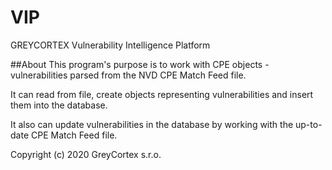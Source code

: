 # VIP
GREYCORTEX Vulnerability Intelligence Platform

##About
This program's purpose is to work with CPE objects - vulnerabilities parsed from the NVD CPE Match Feed file.

It can read from file, create objects representing vulnerabilities and insert them into the database.

It also can update vulnerabilities in the database by working with the up-to-date CPE Match Feed file.


Copyright (c) 2020 GreyCortex s.r.o.
